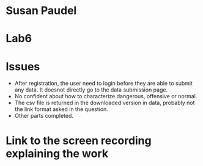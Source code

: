 # Susan Paudel
# Lab6

# Issues
- After registration, the user need to login before they are able to submit any data. It doesnot directly go to the data submission page.
- No confident about how to characterize dangerous, offensive or normal.
- The csv file is returned in the downloaded version in data, probably not the link format asked in the question.
- Other parts completed.

# Link to the screen recording explaining the work

